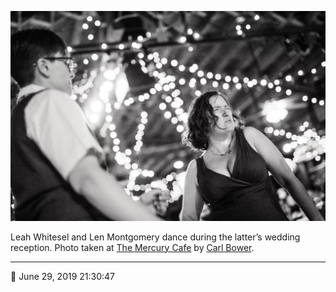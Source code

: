 ![Leah Whitesel and Len Montgomery dance](assets/3161d6a5fd94ca8be4eba6f844b26194.webp)

Leah Whitesel and Len Montgomery dance during the latter’s wedding reception. Photo taken at [The Mercury Cafe](http://mercurycafe.com/) by [Carl Bower](http://carlbowerphotos.com/).

- - - -

📅 June 29, 2019 21:30:47
